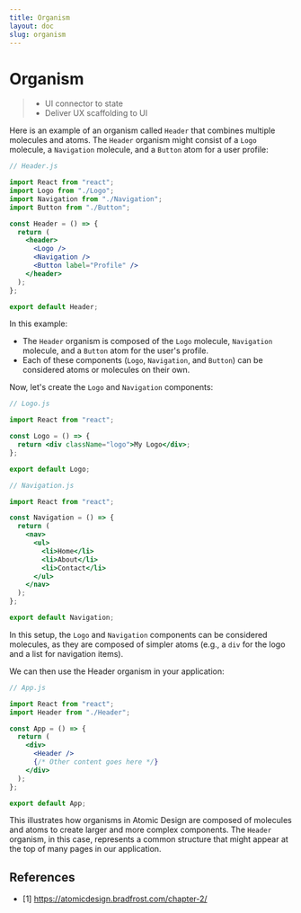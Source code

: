 ```yaml
---
title: Organism
layout: doc
slug: organism
---
```


# Organism

> - UI connector to state
> - Deliver UX scaffolding to UI

Here is an example of an organism called `Header` that combines multiple molecules and atoms. The `Header` organism might consist of a `Logo` molecule, a `Navigation` molecule, and a `Button` atom for a user profile:

```jsx
// Header.js

import React from "react";
import Logo from "./Logo";
import Navigation from "./Navigation";
import Button from "./Button";

const Header = () => {
  return (
    <header>
      <Logo />
      <Navigation />
      <Button label="Profile" />
    </header>
  );
};

export default Header;
```

In this example:

- The `Header` organism is composed of the `Logo` molecule, `Navigation` molecule, and a `Button` atom for the user's profile.
- Each of these components (`Logo`, `Navigation`, and `Button`) can be considered atoms or molecules on their own.

Now, let's create the `Logo` and `Navigation` components:

```jsx
// Logo.js

import React from "react";

const Logo = () => {
  return <div className="logo">My Logo</div>;
};

export default Logo;
```

```jsx
// Navigation.js

import React from "react";

const Navigation = () => {
  return (
    <nav>
      <ul>
        <li>Home</li>
        <li>About</li>
        <li>Contact</li>
      </ul>
    </nav>
  );
};

export default Navigation;
```

In this setup, the `Logo` and `Navigation` components can be considered molecules, as they are composed of simpler atoms (e.g., a `div` for the logo and a list for navigation items).

We can then use the Header organism in your application:

```jsx
// App.js

import React from "react";
import Header from "./Header";

const App = () => {
  return (
    <div>
      <Header />
      {/* Other content goes here */}
    </div>
  );
};

export default App;
```

This illustrates how organisms in Atomic Design are composed of molecules and atoms to create larger and more complex components. The `Header` organism, in this case, represents a common structure that might appear at the top of many pages in our application.

## References

- [1] https://atomicdesign.bradfrost.com/chapter-2/